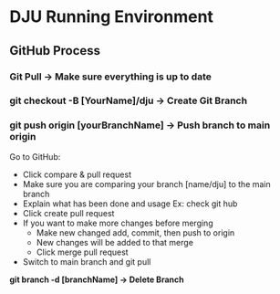 # DJU Running Environment

## GitHub Process

### Git Pull -> Make sure everything is up to date
### git checkout -B [YourName]/dju ->  Create Git Branch
### git push origin [yourBranchName] -> Push branch to main origin

Go to GitHub:
- Click compare & pull request
- Make sure you are comparing your branch [name/dju] to the main branch
- Explain what has been done and usage Ex: check git hub
- Click create pull request
- If you want to make more changes before merging
  - Make new changed add, commit, then push to origin
  - New changes will be added to that merge
  - Click merge pull request
- Switch to main branch and git pull

**git branch -d [branchName] -> Delete Branch**

